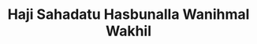 ---
title: "Haji Sahadatu Hasbunalla Wanihmal Wakhil"
url: /accra/haji-sahadatu-hasbunalla-wanihmal-wakhil/
shop: clothes
---